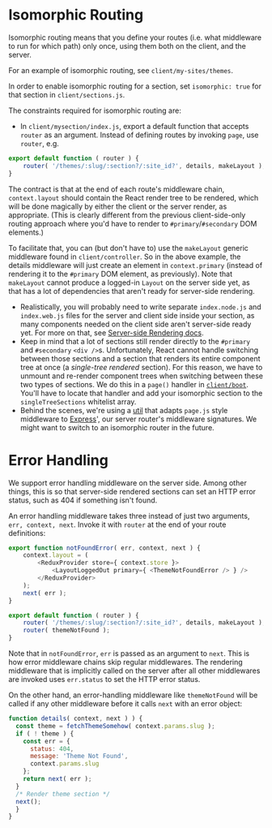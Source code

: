 # Isomorphic Routing

Isomorphic routing means that you define your routes (i.e. what middleware to
run for which path) only once, using them both on the client, and the server.

For an example of isomorphic routing, see `client/my-sites/themes`.

In order to enable isomorphic routing for a section, set `isomorphic: true`
for that section in `client/sections.js`.

The constraints required for isomorphic routing are:

- In `client/mysection/index.js`, export a default function that accepts
  `router` as an argument. Instead of defining routes by invoking `page`, use
  `router`, e.g.

```js
export default function ( router ) {
	router( '/themes/:slug/:section?/:site_id?', details, makeLayout );
}
```

The contract is that at the end of each route's middleware chain, `context.layout`
should contain the React render tree to be rendered, which will be done magically
by either the client or the server render, as appropriate. (This is clearly
different from the previous client-side-only routing approach where you'd have
to render to `#primary`/`#secondary` DOM elements.)

To facilitate that, you can (but don't have to) use the `makeLayout`
generic middleware found in `client/controller`. So in the above example, the
details middleware will just create an element in `context.primary` (instead of
rendering it to the `#primary` DOM element, as previously).
Note that `makeLayout` cannot produce a logged-in `Layout` on the server side yet,
as that has a lot of dependencies that aren't ready for server-side rendering.

- Realistically, you will probably need to write separate `index.node.js` and
  `index.web.js` files for the server and client side inside your section, as many
  components needed on the client side aren't server-side ready yet. For more on
  that, see [Server-side Rendering docs](server-side-rendering.md).
- Keep in mind that a lot of sections still render directly to the `#primary` and
  `#secondary` `<div />`s. Unfortunately, React cannot handle switching between those
  sections and a section that renders its entire component tree at once (a _single-tree
  rendered_ section). For this reason, we have to unmount and re-render component
  trees when switching between these two types of sections. We do this in a `page()`
  handler in [`client/boot`](../client/boot/index.js). You'll have to locate that
  handler and add your isomorphic section to the `singleTreeSections` whitelist array.
- Behind the scenes, we're using a [util](../server/isomorphic-routing/README.md) that adapts `page.js` style middleware to [Express](https://expressjs.com/en/guide/routing.html)',
  our server router's middleware signatures. We might want to switch to an isomorphic
  router in the future.

# Error Handling

We support error handling middleware on the server side. Among other things, this is
so that server-side rendered sections can set an HTTP error status, such as 404 if something isn't found.

An error handling middleware takes three instead of just two arguments, `err, context, next`.
Invoke it with `router` at the end of your route definitions:

```js
export function notFoundError( err, context, next ) {
	context.layout = (
		<ReduxProvider store={ context.store }>
			<LayoutLoggedOut primary={ <ThemeNotFoundError /> } />
		</ReduxProvider>
	);
	next( err );
}

export default function ( router ) {
	router( '/themes/:slug/:section?/:site_id?', details, makeLayout );
	router( themeNotFound );
}
```

Note that in `notFoundError`, `err` is passed as an argument to `next`. This is how error middleware chains skip regular middlewares. The rendering middleware that is implicitly called on the server after all other middlewares are invoked uses `err.status` to set the HTTP error status.

On the other hand, an error-handling middleware like `themeNotFound` will be called if any other middleware before it calls `next` with an error object:

```js
function details( context, next ) ) {
  const theme = fetchThemeSomehow( context.params.slug );
  if ( ! theme ) {
    const err = {
      status: 404,
      message: 'Theme Not Found',
      context.params.slug
    };
    return next( err );
  }
  /* Render theme section */
  next();
  }
}
```
